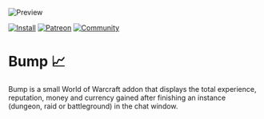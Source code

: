 ![Preview](https://jaliborc.com/media/addons/large/bump.jpg)

[![Install](https://img.shields.io/badge/install-curseforge-f16436)](https://www.curseforge.com/wow/addons/bump)
[![Patreon](https://img.shields.io/badge/news-patreon-ff424d)](https://www.patreon.com/jaliborc)
[![Community](https://img.shields.io/badge/community-discord-5865F2)](https://bit.ly/discord-jaliborc)

# Bump :chart_with_upwards_trend:
Bump is a small World of Warcraft addon that displays the total experience, reputation, money and currency gained after finishing an instance (dungeon, raid or battleground) in the chat window.
